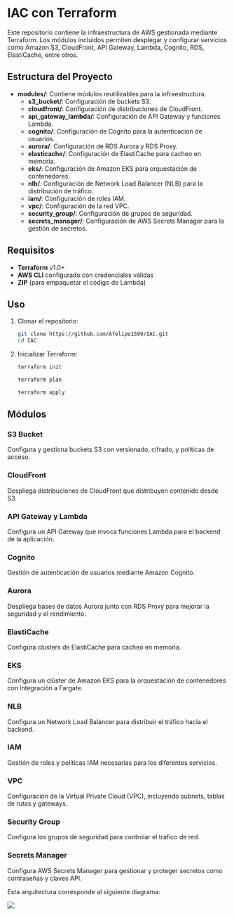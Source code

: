 # IAC con Terraform

Este repositorio contiene la infraestructura de AWS gestionada mediante Terraform. Los módulos incluidos permiten desplegar y configurar servicios como Amazon S3, CloudFront, API Gateway, Lambda, Cognito, RDS, ElastiCache, entre otros.

## Estructura del Proyecto

- **modules/**: Contiene módulos reutilizables para la infraestructura.
  - **s3_bucket/**: Configuración de buckets S3.
  - **cloudfront/**: Configuración de distribuciones de CloudFront.
  - **api_gateway_lambda/**: Configuración de API Gateway y funciones Lambda.
  - **cognito/**: Configuración de Cognito para la autenticación de usuarios.
  - **aurora/**: Configuración de RDS Aurora y RDS Proxy.
  - **elasticache/**: Configuración de ElastiCache para cacheo en memoria.
  - **eks/**: Configuración de Amazon EKS para orquestación de contenedores.
  - **nlb/**: Configuración de Network Load Balancer (NLB) para la distribución de tráfico.
  - **iam/**: Configuración de roles IAM.
  - **vpc/**: Configuración de la red VPC.
  - **security_group/**: Configuración de grupos de seguridad.
  - **secrets_manager/**: Configuración de AWS Secrets Manager para la gestión de secretos.

## Requisitos

- **Terraform** v1.0+
- **AWS CLI** configurado con credenciales válidas
- **ZIP** (para empaquetar el código de Lambda)

## Uso

1. Clonar el repositorio:

   ```sh
   git clone https://github.com/Afelipe1599/IAC.git
   cd IAC
   ```   
2. Inicializar Terraform:

    ```sh
   terraform init
   ```
    ```sh
   terraform plan
   ```
    ```sh
   terraform apply
   ```

## Módulos

### S3 Bucket
Configura y gestiona buckets S3 con versionado, cifrado, y políticas de acceso.

### CloudFront
Despliega distribuciones de CloudFront que distribuyen contenido desde S3.

### API Gateway y Lambda
Configura un API Gateway que invoca funciones Lambda para el backend de la aplicación.

### Cognito
Gestión de autenticación de usuarios mediante Amazon Cognito.

### Aurora
Despliega bases de datos Aurora junto con RDS Proxy para mejorar la seguridad y el rendimiento.

### ElastiCache
Configura clusters de ElastiCache para cacheo en memoria.

### EKS
Configura un clúster de Amazon EKS para la orquestación de contenedores con integración a Fargate.

### NLB
Configura un Network Load Balancer para distribuir el tráfico hacia el backend.

### IAM
Gestión de roles y políticas IAM necesarias para los diferentes servicios.

### VPC
Configuración de la Virtual Private Cloud (VPC), incluyendo subnets, tablas de rutas y gateways.

### Security Group
Configura los grupos de seguridad para controlar el tráfico de red.

### Secrets Manager
Configura AWS Secrets Manager para gestionar y proteger secretos como contraseñas y claves API.

Esta arquitectura corresponde al siguiente diagrama:

![](https://github.com/Afelipe1599/IAC/blob/main/PruebaPragma.drawio.png)
